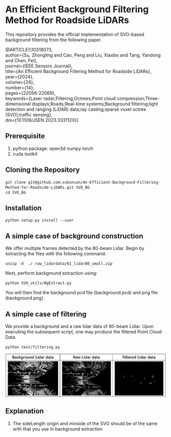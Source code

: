 # An Efficient Background Filtering Method for Roadside LiDARs

This repository provides the official implementation of SVO-based background filtering from the following paper.

@ARTICLE{\10318073,\
  author={Su, Zhongling and Cao, Peng and Liu, Xiaobo and Tang, Yandong and Chen, Fei},\
  journal={IEEE Sensors Journal}, \
  title={An Efficient Background Filtering Method for Roadside LiDARs}, \
  year={2024},\
  volume={24},\
  number={14},\
  pages={22056-22069},\
  keywords={Laser radar;Filtering;Octrees;Point cloud compression;Three-dimensional displays;Roads;Real-time systems;Background filtering;light detection and ranging (LiDAR) data;ray casting;sparse voxel octree (SVO);traffic sensing},\
  doi={10.1109/JSEN.2023.3331120}\}

## Prerequisite
1. python package: open3d numpy torch
2. cuda toolkit

## Cloning the Repository
```
git clone git@github.com:sukoncon/An-Efficient-Background-Filtering-Method-for-Roadside-LiDARs.git SVO_BG
cd SVO_BG
```

## Installation
```
python setup.py install --user
```

## A simple case of background construction
We offer multiple frames detected by the 80-beam Lidar. Begin by extracting the files with the following command:
```
unzip -d  ./ raw_lidardata/81_lidar80_small.zip
```
Next, perform background extraction using:
```
python SVO_utils/BgExtract.py
```
You will then find the background pcd file (background.pcd) and png file (background.png).

## A simple case of filtering
We provide a background and a raw lidar data of 80-beam Lidar.
Upon executing the subsequent script, one may produce the filtered Point Cloud Data.

```
python test/filtering.py
```
![Images](images.png)
## Explanation
1. The sideLength origin and minside of the SVO should be of the same with that you use in background extraction
